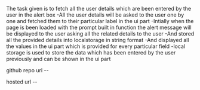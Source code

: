 The task given is to fetch all the user details which are been entered by the user in the alert box
-All the user details will be asked to the user one by one and fetched them to their particular label in the ui part
-Intially when the page is been loaded with the prompt built in function the alert message will be displayed to the user asking all the related details to the user
-And stored all the provided details into localstorage in string format
-And displayed all the values in the ui part which is provided for every particular field
-local storage is used to store the data which has been entered by the user previously and can be shown in the ui part


github repo url -- 



hosted url -- 
